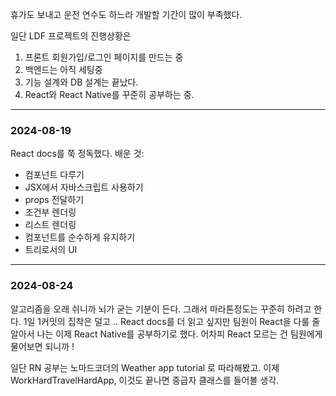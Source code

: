 휴가도 보내고 운전 연수도 하느라 개발할 기간이 많이 부족했다.

일단 LDF 프로젝트의 진행상황은

1. 프론트 회원가입/로그인 페이지를 만드는 중
2. 백엔드는 아직 세팅중
3. 기능 설계와 DB 설계는 끝났다.
4. React와 React Native를 꾸준히 공부하는 중.


- - -

### 2024-08-19
React docs를 쭉 정독했다.
배운 것:
- 컴포넌트 다루기
- JSX에서 자바스크립트 사용하기
- props 전달하기
- 조건부 렌더링
- 리스트 렌더링
- 컴포넌트를 순수하게 유지하기
- 트리로서의 UI


- - -

### 2024-08-24
알고리즘을 오래 쉬니까 뇌가 굳는 기분이 든다. 그래서 마라톤정도는 꾸준히 하려고 한다. 1일 1커밋의 집착은 덜고 ..
React docs를 더 읽고 싶지만 팀원이 React을 다룰 줄 알아서 나는 이제 React Native를 공부하기로 했다. 어차피 React 모르는 건 팀원에게 물어보면 되니까 !

일단 RN 공부는 노마드코더의 Weather app tutorial 로 따라해봤고. 이제 WorkHardTravelHardApp, 이것도 끝나면 중급자 클래스를 들어볼 생각.

